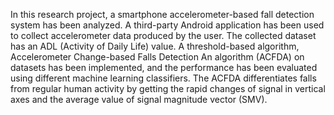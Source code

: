 In this research project, a smartphone accelerometer-based fall detection system has been
analyzed. A third-party Android application has been used to collect accelerometer data
produced by the user. The collected dataset has an ADL (Activity of Daily Life) value.
A threshold-based algorithm, Accelerometer Change-based Falls Detection
An algorithm (ACFDA) on datasets has been implemented, and the performance has been evaluated using different machine learning classifiers.
The ACFDA differentiates falls from regular human activity by getting the rapid changes of signal in vertical axes and the average value of
signal magnitude vector (SMV).
